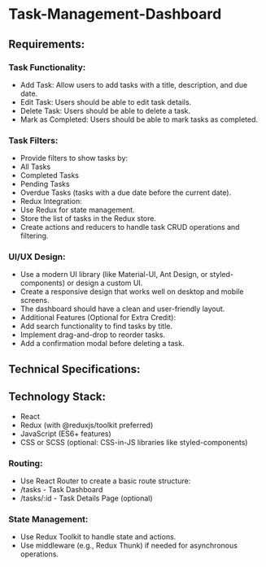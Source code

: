 # Task-Management-Dashboard

## Requirements:
### Task Functionality:
- Add Task: Allow users to add tasks with a title, description, and due date.
- Edit Task: Users should be able to edit task details.
- Delete Task: Users should be able to delete a task.
- Mark as Completed: Users should be able to mark tasks as completed.

### Task Filters:
- Provide filters to show tasks by:
- All Tasks
- Completed Tasks
- Pending Tasks
- Overdue Tasks (tasks with a due date before the current date).
- Redux Integration:
- Use Redux for state management.
- Store the list of tasks in the Redux store.
- Create actions and reducers to handle task CRUD operations and filtering.

### UI/UX Design:
- Use a modern UI library (like Material-UI, Ant Design, or styled-components) or design a custom UI.
- Create a responsive design that works well on desktop and mobile screens.
- The dashboard should have a clean and user-friendly layout.
- Additional Features (Optional for Extra Credit):
- Add search functionality to find tasks by title.
- Implement drag-and-drop to reorder tasks.
- Add a confirmation modal before deleting a task.


## Technical Specifications:
## Technology Stack:
- React
- Redux (with @reduxjs/toolkit preferred)
- JavaScript (ES6+ features)
- CSS or SCSS (optional: CSS-in-JS libraries like styled-components)

### Routing:
- Use React Router to create a basic route structure:
- /tasks - Task Dashboard
- /tasks/:id - Task Details Page (optional)

### State Management:
- Use Redux Toolkit to handle state and actions.
- Use middleware (e.g., Redux Thunk) if needed for asynchronous operations.
